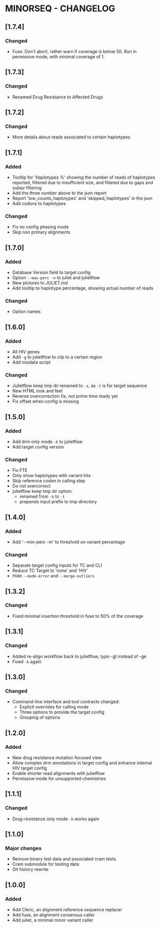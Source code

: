 # MINORSEQ - CHANGELOG

## [1.7.4]
### Changed
 - Fuse: Don't abort, rather warn if coverage is below 50. Run in permissive
   mode, with minimal coverage of 1.

## [1.7.3]
### Changed
 - Renamed Drug Resistance to Affected Drugs

## [1.7.2]
### Changed
 - More details about reads associated to certain haplotypes

## [1.7.1]
### Added
 - Tooltip for 'Haplotypes \%' showing the number of reads of haplotypes
   reported, filtered due to insufficient size, and filtered due to
   gaps and subqv filtering
 - Add the three number above to the json report
 - Report 'low_counts_haplotypes' and 'skipped_haplotypes' in the json
 - Add codons to haplotypes

### Changed
 - Fix no config phasing mode
 - Skip non primary alignments

## [1.7.0]
### Added
 - Database Version field to target config
 - Option `--max-perc -n` to juliet and julietflow
 - New pictures to JULIET.md
 - Add tooltip to haplotype percentage, showing actual number of reads

### Changed
 - Option names

## [1.6.0]
### Added
 - All HIV genes
 - Add `-g` to julietflow to clip to a certain region
 - Add mixdata script

### Changed
 - Julietflow keep tmp dir renamed to `-z`, as `-t` is for target sequence
 - New HTML look and feel
 - Reverse overcorrection fix, not prime time ready yet
 - Fix offset when config is missing

## [1.5.0]
### Added
 - Add drm only mode `-k` to julietflow
 - Add target config version

### Changed
 - Fix FTE
 - Only show haplotypes with variant hits
 - Skip reference codon in calling step
 - Do not overcorrect
 - julietflow keep tmp dir option:
   - renamed from `-k` to `-t`
   - prepends input prefix to tmp directory

## [1.4.0]
### Added
 - Add '--min-perc -m' to threshold on variant percentage

### Changed
 - Separate target config inputs for TC and CLI
 - Reduce TC Target to 'none' and 'HIV'
 - Hide `--mode-error` and `--merge-outliers`

## [1.3.2]
### Changed
 - Fixed minimal insertion threshold in fuse to 50% of the coverage

## [1.3.1]
### Changed
 - Added re-align workflow back to julietflow, typo -gt instead of -ge
 - Fixed `-k` again

## [1.3.0]
### Changed
 - Command-line interface and tool contracts changed:
   - Explicit overrides for calling mode
   - Three options to provide the target config
   - Grouping of options

## [1.2.0]
### Added
 - New drug resistance mutation focused view
 - Allow complex drm annotations in target config and
   enhance internal HIV target config
 - Enable shorter read alignments with julietflow
 - Permissive mode for unsupported chemistries

## [1.1.1]
### Changed
 - Drug-resistance only mode `-k` works again

## [1.1.0]
### Major changes
 - Remove binary test data and associated cram tests
 - Cram submodule for testing data
 - Git history rewrite

## [1.0.0]
### Added
 - Add Cleric, an alignment reference sequence replacer
 - Add fuse, an alignment consensus caller
 - Add juliet, a minimal minor variant caller